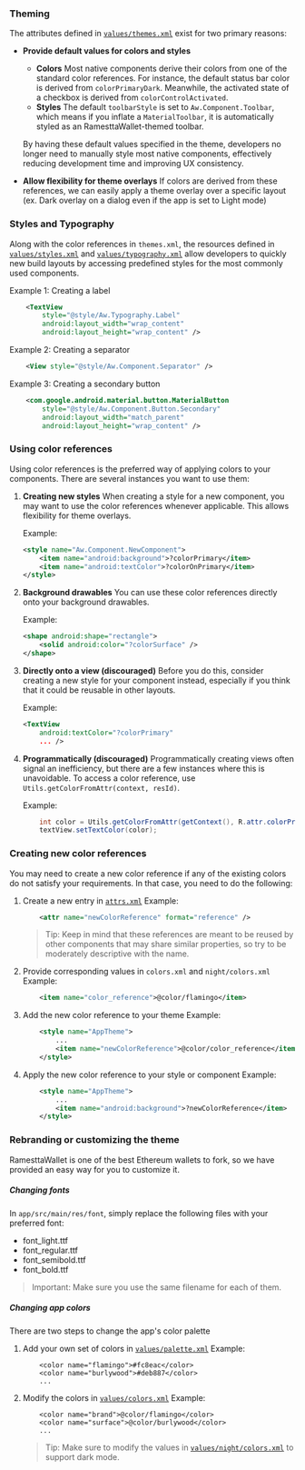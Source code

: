 ### Theming
The attributes defined in [`values/themes.xml`]() exist for two primary reasons:
* **Provide default values for colors and styles**
   * **Colors**
     Most native components derive their colors from one of the standard color references. For instance, the default status bar color is derived from `colorPrimaryDark`. Meanwhile, the activated state of a checkbox is derived from `colorControlActivated`.
   * **Styles**
     The default `toolbarStyle` is set to `Aw.Component.Toolbar`, which means if you inflate a `MaterialToolbar`, it is automatically styled as an RamesttaWallet-themed toolbar.

  By having these default values specified in the theme, developers no longer need to manually style most native components, effectively reducing development time and improving UX consistency.

* **Allow flexibility for theme overlays**
  If colors are derived from these references, we can easily apply a theme overlay over a specific layout (ex. Dark overlay on a dialog even if the app is set to Light mode)

### Styles and Typography
Along with the color references in `themes.xml`, the resources defined in [`values/styles.xml`]() and [`values/typography.xml`]() allow developers to quickly new build layouts by accessing predefined styles for the most commonly used components.

Example 1: Creating a label
```xml
    <TextView 
        style="@style/Aw.Typography.Label"
        android:layout_width="wrap_content"
        android:layout_height="wrap_content" />
```

Example 2: Creating a separator
```xml
    <View style="@style/Aw.Component.Separator" />
```

Example 3: Creating a secondary button
```xml
    <com.google.android.material.button.MaterialButton
        style="@style/Aw.Component.Button.Secondary"
        android:layout_width="match_parent"
        android:layout_height="wrap_content" />
```

### Using color references
Using color references is the preferred way of applying colors to your components. There are several instances you want to use them:

1. **Creating new styles**
   When creating a style for a new component, you may want to use the color references whenever applicable. This allows flexibility for theme overlays.

   Example:
    ```xml
    <style name="Aw.Component.NewComponent">
        <item name="android:background">?colorPrimary</item>
        <item name="android:textColor">?colorOnPrimary</item>
    </style>
    ```

2. **Background drawables**
   You can use these color references directly onto your background drawables.

   Example:
    ```xml
    <shape android:shape="rectangle">
        <solid android:color="?colorSurface" />
    </shape>
    ```

3. **Directly onto a view (discouraged)**
   Before you do this, consider creating a new style for your component instead, especially if you think that it could be reusable in other layouts.

   Example:
    ```xml
    <TextView
        android:textColor="?colorPrimary" 
        ... />
    ```

4. **Programmatically (discouraged)**
   Programmatically creating views often signal an inefficiency, but there are a few instances where this is unavoidable. To access a color reference, use `Utils.getColorFromAttr(context, resId)`.

   Example:
    ```java
        int color = Utils.getColorFromAttr(getContext(), R.attr.colorPrimary);
        textView.setTextColor(color);
    ```

### Creating new color references
You may need to create a new color reference if any of the existing colors do not satisfy your requirements. In that case, you need to do the following:
1. Create a new entry in [`attrs.xml`]()
   Example:
    ```xml
        <attr name="newColorReference" format="reference" />
    ```
   > Tip: Keep in mind that these references are meant to be reused by other components that may share similar properties, so try to be moderately descriptive with the name.

2. Provide corresponding values in `colors.xml` and `night/colors.xml`
   Example:
    ```xml
        <item name="color_reference">@color/flamingo</item>
    ```
3. Add the new color reference to your theme
   Example:
    ```xml
        <style name="AppTheme">
            ...
            <item name="newColorReference">@color/color_reference</item>
        </style>
    ```
4. Apply the new color reference to your style or component
   Example:
    ```xml
        <style name="AppTheme">
            ...
            <item name="android:background">?newColorReference</item>
        </style>
    ```

### Rebranding or customizing the theme
RamesttaWallet is one of the best Ethereum wallets to fork, so we have provided an easy way for you to customize it.

##### Changing fonts
In `app/src/main/res/font`, simply replace the following files with your preferred font:

* font_light.ttf
* font_regular.ttf
* font_semibold.ttf
* font_bold.ttf

> Important: Make sure you use the same filename for each of them.

##### Changing app colors
There are two steps to change the app's color palette
1. Add your own set of colors in [`values/palette.xml`]()
   Example:
    ```
        <color name="flamingo">#fc8eac</color>
        <color name="burlywood">#deb887</color>
        ...
    ```
2. Modify the colors in [`values/colors.xml`]()
   Example:
    ```
        <color name="brand">@color/flamingo</color>
        <color name="surface">@color/burlywood</color>
        ...
    ```
   > Tip: Make sure to modify the values in [`values/night/colors.xml`]() to support dark mode.
   

